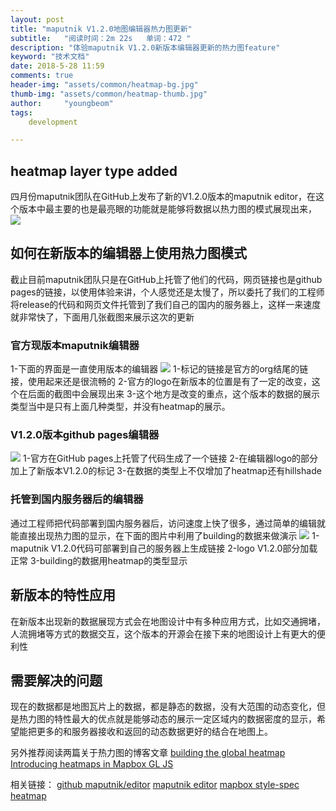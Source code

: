 ```yaml
---
layout: post
title: "maputnik V1.2.0地图编辑器热力图更新"
subtitle:   "阅读时间：2m 22s   单词：472 "
description: "体验maputnik V1.2.0新版本编辑器更新的热力图feature"
keyword: "技术文档"
date: 2018-5-28 11:59
comments: true
header-img: "assets/common/heatmap-bg.jpg"
thumb-img: "assets/common/heatmap-thumb.jpg"
author:     "youngbeom"
tags:
    development 

--- 
```

## heatmap layer type added
四月份maputnik团队在GitHub上发布了新的V1.2.0版本的maputnik editor，在这个版本中最主要的也是最亮眼的功能就是能够将数据以热力图的模式展现出来，
![](http://blog.youngbeom.com/assets/2018/05/heatmap-1.jpg)


## 如何在新版本的编辑器上使用热力图模式
截止目前maputnik团队只是在GitHub上托管了他们的代码，网页链接也是github pages的链接，以使用体验来讲，个人感觉还是太慢了，所以委托了我们的工程师将release的代码和网页文件托管到了我们自己的国内的服务器上，这样一来速度就非常快了，下面用几张截图来展示这次的更新

### 官方现版本maputnik编辑器
1-下面的界面是一直使用版本的编辑器
![](http://blog.youngbeom.com/assets/2018/05/heatmap-2.jpg)
1-标记的链接是官方的org结尾的链接，使用起来还是很流畅的
2-官方的logo在新版本的位置是有了一定的改变，这个在后面的截图中会展现出来
3-这个地方是改变的重点，这个版本的数据的展示类型当中是只有上面几种类型，并没有heatmap的展示。

### V1.2.0版本github pages编辑器
![](maputnik%20V1.2.0%E5%9C%B0%E5%9B%BE%E7%BC%96%E8%BE%91%E5%99%A8%E7%83%AD%E5%8A%9B%E5%9B%BE%E6%9B%B4%E6%96%B0/%E5%B1%8F%E5%B9%95%E5%BF%AB%E7%85%A7%202018-05-28%20%E4%B8%8A%E5%8D%8811.13.13.png)
1-官方在GitHub pages上托管了代码生成了一个链接
2-在编辑器logo的部分加上了新版本V1.2.0的标记
3-在数据的类型上不仅增加了heatmap还有hillshade

### 托管到国内服务器后的编辑器
通过工程师把代码部署到国内服务器后，访问速度上快了很多，通过简单的编辑就能直接出现热力图的显示，在下面的图片中利用了building的数据来做演示
![](http://blog.youngbeom.com/assets/2018/05/heatmap-3.jpg)
1-maputnik V1.2.0代码可部署到自己的服务器上生成链接
2-logo V1.2.0部分加载正常
3-building的数据用heatmap的类型显示

## 新版本的特性应用
在新版本出现新的数据展现方式会在地图设计中有多种应用方式，比如交通拥堵，人流拥堵等方式的数据交互，这个版本的开源会在接下来的地图设计上有更大的便利性

## 需要解决的问题
现在的数据都是地图瓦片上的数据，都是静态的数据，没有大范围的动态变化，但是热力图的特性最大的优点就是能够动态的展示一定区域内的数据密度的显示，希望能把更多的和服务器接收和返回的动态数据更好的结合在地图上。

另外推荐阅读两篇关于热力图的博客文章
[building the global heatmap](https://medium.com/strava-engineering/the-global-heatmap-now-6x-hotter-23fc01d301de)
[Introducing heatmaps in Mapbox GL JS](https://blog.mapbox.com/introducing-heatmaps-in-mapbox-gl-js-71355ada9e6c)


相关链接：
[github maputnik/editor](https://github.com/maputnik/editor/releases)
[maputnik editor](http://editor.openmaptiles.org/)
[mapbox style-spec heatmap](https://www.mapbox.com/mapbox-gl-js/style-spec/#layers-heatmap)
